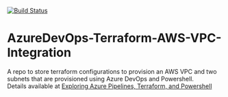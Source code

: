 [![Build Status](https://littlecoding.visualstudio.com/Open-Project/_apis/build/status/kunduso.AzureDevOps-Terraform-AWS-VPC-Integration?branchName=main)](https://littlecoding.visualstudio.com/Open-Project/_build/latest?definitionId=18&branchName=main)
# AzureDevOps-Terraform-AWS-VPC-Integration
A repo to store terraform configurations to provision an AWS VPC and two subnets that are provisioned using Azure DevOps and Powershell.
</br> Details available at [Exploring Azure Pipelines, Terraform, and Powershell](https://skundunotes.com/2021/02/25/exploring-azure-pipelines-terraform-and-powershell/)
